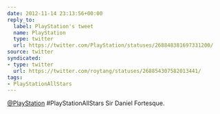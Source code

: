 ```yaml
---
date: 2012-11-14 23:13:56+00:00
reply_to:
  label: PlayStation's tweet
  name: PlayStation
  type: twitter
  url: https://twitter.com/PlayStation/statuses/268848381697331200/
source: twitter
syndicated:
- type: twitter
  url: https://twitter.com/roytang/statuses/268854307582013441/
tags:
- PlayStationAllStars
---
```


[@PlayStation](https://twitter.com/PlayStation/) #PlayStationAllStars Sir Daniel Fortesque.